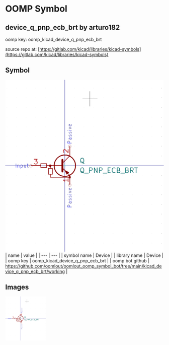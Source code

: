 # OOMP Symbol  
## device_q_pnp_ecb_brt  by arturo182  
  
oomp key: oomp_kicad_device_q_pnp_ecb_brt  
  
source repo at: [https://gitlab.com/kicad/libraries/kicad-symbols](https://gitlab.com/kicad/libraries/kicad-symbols)  
## Symbol  
  
[![working.png](working_600.png)](working.png)  
| name | value | 
| --- | --- | 
| symbol name | Device | 
| library name | Device | 
| oomp key | oomp_kicad_device_q_pnp_ecb_brt | 
| oomp bot github | https://github.com/oomlout/oomlout_oomp_symbol_bot/tree/main/kicad_device_q_pnp_ecb_brt/working | 
## Images  
  
[![working.png](working_140.png)](working.png)  
